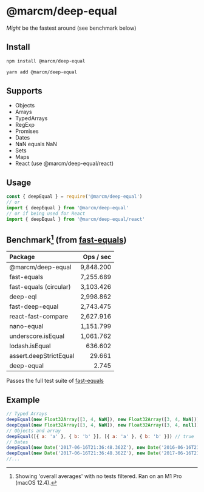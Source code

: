 # @marcm/deep-equal
*Might* be the fastest around (see benchmark below)

## Install
```bash
npm install @marcm/deep-equal
```
```bash
yarn add @marcm/deep-equal
```

## Supports 
- Objects
- Arrays
- TypedArrays
- RegExp
- Promises
- Dates
- NaN equals NaN
- Sets
- Maps
- React (use @marcm/deep-equal/react)

## Usage
```javascript
const { deepEqual } = require('@marcm/deep-equal')
// or 
import { deepEqual } from '@marcm/deep-equal'
// or if being used for React
import { deepEqual } from '@marcm/deep-equal/react'

```


## Benchmark[^1] (from [fast-equals](https://github.com/planttheidea/fast-equals))
[^1]: Showing 'overall averages' with no tests filtered. Ran on an M1 Pro (macOS 12.4).

| Package | Ops / sec |
| :---        |    ---: |
| @marcm/deep-equal | 9,848.200 |
| fast-equals | 7,255.689 |
| fast-equals (circular) | 3,103.426 |
| deep-eql               | 2,998.862 |
| fast-deep-equal        | 2,743.475 |
| react-fast-compare     | 2,627.916 |
| nano-equal             | 1,151.799 |
| underscore.isEqual     | 1,061.762 |
| lodash.isEqual         | 636.602   |
| assert.deepStrictEqual | 29.661    |
| deep-equal             | 2.745     |

Passes the full test suite of [fast-equals](https://github.com/planttheidea/fast-equals)

## Example
```javascript
// Typed Arrays
deepEqual(new Float32Array([3, 4, NaN]), new Float32Array([3, 4, NaN])) // true
deepEqual(new Float32Array([3, 4, NaN]), new Float32Array([3, 4, null])) // false
// Objects and array
deepEqual([{ a: 'a' }, { b: 'b' }], [{ a: 'a' }, { b: 'b' }]) // true
// Dates
deepEqual(new Date('2017-06-16T21:36:48.362Z'), new Date('2016-06-16T21:36:48.362Z')) // false
deepEqual(new Date('2017-06-16T21:36:48.362Z'), new Date('2017-06-16T21:36:48.362Z')) // true
//...
```
